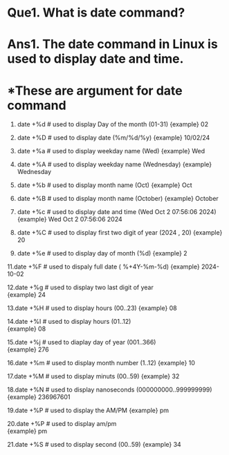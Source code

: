 # Que1. What is date command?
# Ans1. The date command in Linux is used to display date and time.

# *These are argument for date command
 
 1. date +%d      # used to display Day of the month (01-31)
     {example}  02

 2. date +%D      # used to display date (%m/%d/%y)
     {example}  10/02/24

 3. date +%a      # used to display weekday name (Wed)
      {example}  Wed

 4. date +%A      # used to display weekday name (Wednesday)
      {example}  Wednesday

 5. date +%b      # used to display month name  (Oct)
      {example}   Oct

 6. date +%B      # used to display month name  (October)
     {example}    October
    
 8. date +%c      # used to display date and time (Wed Oct  2 07:56:06 2024) 
     {example}    Wed Oct  2 07:56:06 2024
 
 9. date +%C      # used to display first two digit of year  (2024 , 20)
      {example}     20
 
 10. date +%e      # used to display day of month (%d)
       {example}    2
 
 11.date +%F     # used to dispaly full date ( %+4Y-%m-%d)
      {example}  2024-10-02
 
 12.date +%g     # used to display two last digit of year     
      {example}   24
 
 13.date +%H     # used to display  hours (00..23) 
      {example}  08
 
 14.date +%I     # used to display hours  (01..12)           
     {example}    08

 15.date +%j     # used to diaplay day of year (001..366)  
    {example}   276
 
 16.date +%m      # used to display month number (1..12)
    {example}   10
 
 17.date +%M     # used to display minuts   (00..59)
     {example}   32
 
 18.date +%N     # used to display nanoseconds (000000000..999999999)
     {example}    236967601
 
 19.date +%P     # used to display the AM/PM
      {example}    pm
 
 20.date +%P     # used to display am/pm    
      {example}   pm
 
 21.date +%S     # used to display second (00..59)
      {example}      34
